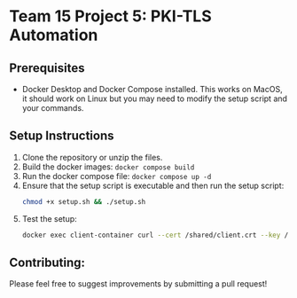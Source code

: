 # Team 15 Project 5: PKI-TLS Automation

## Prerequisites
- Docker Desktop and Docker Compose installed. This works on MacOS, it should work on Linux but you may need to modify the setup script and your commands.

## Setup Instructions
1. Clone the repository or unzip the files.
2. Build the docker images: ```docker compose build```
3. Run the docker compose file: ```docker compose up -d```
4. Ensure that the setup script is executable and then run the setup script:
   ```bash
   chmod +x setup.sh && ./setup.sh
   ```
5. Test the setup:
    ```bash
    docker exec client-container curl --cert /shared/client.crt --key /shared/client.key -k https://server-container
    ```

## Contributing:
Please feel free to suggest improvements by submitting a pull request!
